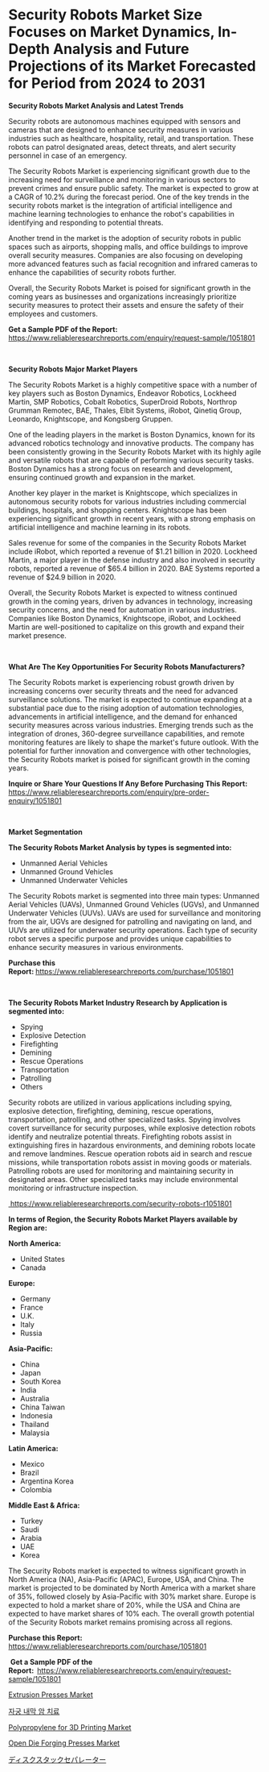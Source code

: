 <p><h1>Security Robots Market Size Focuses on Market Dynamics, In-Depth Analysis and Future Projections of its Market Forecasted for Period from 2024 to 2031</h1></p><p><strong>Security Robots Market Analysis and Latest Trends</strong></p>
<p><p>Security robots are autonomous machines equipped with sensors and cameras that are designed to enhance security measures in various industries such as healthcare, hospitality, retail, and transportation. These robots can patrol designated areas, detect threats, and alert security personnel in case of an emergency.</p><p>The Security Robots Market is experiencing significant growth due to the increasing need for surveillance and monitoring in various sectors to prevent crimes and ensure public safety. The market is expected to grow at a CAGR of 10.2% during the forecast period. One of the key trends in the security robots market is the integration of artificial intelligence and machine learning technologies to enhance the robot's capabilities in identifying and responding to potential threats.</p><p>Another trend in the market is the adoption of security robots in public spaces such as airports, shopping malls, and office buildings to improve overall security measures. Companies are also focusing on developing more advanced features such as facial recognition and infrared cameras to enhance the capabilities of security robots further.</p><p>Overall, the Security Robots Market is poised for significant growth in the coming years as businesses and organizations increasingly prioritize security measures to protect their assets and ensure the safety of their employees and customers.</p></p>
<p><strong>Get a Sample PDF of the Report:&nbsp;</strong> <a href="https://www.reliableresearchreports.com/enquiry/request-sample/1051801">https://www.reliableresearchreports.com/enquiry/request-sample/1051801</a></p>
<p>&nbsp;</p>
<p><strong>Security Robots Major Market Players</strong></p>
<p><p>The Security Robots Market is a highly competitive space with a number of key players such as Boston Dynamics, Endeavor Robotics, Lockheed Martin, SMP Robotics, Cobalt Robotics, SuperDroid Robots, Northrop Grumman Remotec, BAE, Thales, Elbit Systems, iRobot, Qinetiq Group, Leonardo, Knightscope, and Kongsberg Gruppen.</p><p>One of the leading players in the market is Boston Dynamics, known for its advanced robotics technology and innovative products. The company has been consistently growing in the Security Robots Market with its highly agile and versatile robots that are capable of performing various security tasks. Boston Dynamics has a strong focus on research and development, ensuring continued growth and expansion in the market.</p><p>Another key player in the market is Knightscope, which specializes in autonomous security robots for various industries including commercial buildings, hospitals, and shopping centers. Knightscope has been experiencing significant growth in recent years, with a strong emphasis on artificial intelligence and machine learning in its robots.</p><p>Sales revenue for some of the companies in the Security Robots Market include iRobot, which reported a revenue of $1.21 billion in 2020. Lockheed Martin, a major player in the defense industry and also involved in security robots, reported a revenue of $65.4 billion in 2020. BAE Systems reported a revenue of $24.9 billion in 2020.</p><p>Overall, the Security Robots Market is expected to witness continued growth in the coming years, driven by advances in technology, increasing security concerns, and the need for automation in various industries. Companies like Boston Dynamics, Knightscope, iRobot, and Lockheed Martin are well-positioned to capitalize on this growth and expand their market presence.</p></p>
<p>&nbsp;</p>
<p><strong>What Are The Key Opportunities For Security Robots Manufacturers?</strong></p>
<p><p>The Security Robots market is experiencing robust growth driven by increasing concerns over security threats and the need for advanced surveillance solutions. The market is expected to continue expanding at a substantial pace due to the rising adoption of automation technologies, advancements in artificial intelligence, and the demand for enhanced security measures across various industries. Emerging trends such as the integration of drones, 360-degree surveillance capabilities, and remote monitoring features are likely to shape the market's future outlook. With the potential for further innovation and convergence with other technologies, the Security Robots market is poised for significant growth in the coming years.</p></p>
<p><strong>Inquire or Share Your Questions If Any Before Purchasing This Report:</strong> <a href="https://www.reliableresearchreports.com/enquiry/pre-order-enquiry/1051801">https://www.reliableresearchreports.com/enquiry/pre-order-enquiry/1051801</a></p>
<p>&nbsp;</p>
<p><strong>Market Segmentation</strong></p>
<p><strong>The Security Robots Market Analysis by types is segmented into:</strong></p>
<p><ul><li>Unmanned Aerial Vehicles</li><li>Unmanned Ground Vehicles</li><li>Unmanned Underwater Vehicles</li></ul></p>
<p><p>The Security Robots market is segmented into three main types: Unmanned Aerial Vehicles (UAVs), Unmanned Ground Vehicles (UGVs), and Unmanned Underwater Vehicles (UUVs). UAVs are used for surveillance and monitoring from the air, UGVs are designed for patrolling and navigating on land, and UUVs are utilized for underwater security operations. Each type of security robot serves a specific purpose and provides unique capabilities to enhance security measures in various environments.</p></p>
<p><strong>Purchase this Report:&nbsp;</strong><a href="https://www.reliableresearchreports.com/purchase/1051801">https://www.reliableresearchreports.com/purchase/1051801</a></p>
<p>&nbsp;</p>
<p><strong>The Security Robots Market Industry Research by Application is segmented into:</strong></p>
<p><ul><li>Spying</li><li>Explosive Detection</li><li>Firefighting</li><li>Demining</li><li>Rescue Operations</li><li>Transportation</li><li>Patrolling</li><li>Others</li></ul></p>
<p><p>Security robots are utilized in various applications including spying, explosive detection, firefighting, demining, rescue operations, transportation, patrolling, and other specialized tasks. Spying involves covert surveillance for security purposes, while explosive detection robots identify and neutralize potential threats. Firefighting robots assist in extinguishing fires in hazardous environments, and demining robots locate and remove landmines. Rescue operation robots aid in search and rescue missions, while transportation robots assist in moving goods or materials. Patrolling robots are used for monitoring and maintaining security in designated areas. Other specialized tasks may include environmental monitoring or infrastructure inspection.</p></p>
<p><a href="https://www.reliableresearchreports.com/security-robots-r1051801">&nbsp;https://www.reliableresearchreports.com/security-robots-r1051801</a></p>
<p><strong>In terms of Region, the Security Robots Market Players available by Region are:</strong></p>
<p>
    <p> <strong> North America: </strong>
        <ul>
            <li>United States</li>
            <li>Canada</li>
        </ul>
        </p> 
    <p> <strong> Europe: </strong>
        <ul>
            <li>Germany</li>
            <li>France</li>
            <li>U.K.</li>
            <li>Italy</li>
            <li>Russia</li>
        </ul>
        </p> 
    <p> <strong> Asia-Pacific: </strong>
        <ul>
            <li>China</li>
            <li>Japan</li>
            <li>South Korea</li>
            <li>India</li>
            <li>Australia</li>
            <li>China Taiwan</li>
            <li>Indonesia</li>
            <li>Thailand</li>
            <li>Malaysia</li>
        </ul>
        </p> 
    <p> <strong> Latin America: </strong>
        <ul>
            <li>Mexico</li>
            <li>Brazil</li>
            <li>Argentina Korea</li>
            <li>Colombia</li>
        </ul>
        </p> 
    <p> <strong> Middle East & Africa: </strong>
        <ul>
            <li>Turkey</li>
            <li>Saudi</li>
            <li>Arabia</li>
            <li>UAE</li>
            <li>Korea</li>
        </ul>
    </p>
    </p>
<p><p>The Security Robots market is expected to witness significant growth in North America (NA), Asia-Pacific (APAC), Europe, USA, and China. The market is projected to be dominated by North America with a market share of 35%, followed closely by Asia-Pacific with 30% market share. Europe is expected to hold a market share of 20%, while the USA and China are expected to have market shares of 10% each. The overall growth potential of the Security Robots market remains promising across all regions.</p></p>
<p><strong>Purchase this Report: </strong><a href="https://www.reliableresearchreports.com/purchase/1051801">https://www.reliableresearchreports.com/purchase/1051801</a></p>
<p>&nbsp;<strong>Get a Sample PDF of the Report:&nbsp;&nbsp;</strong><a href="https://www.reliableresearchreports.com/enquiry/request-sample/1051801">https://www.reliableresearchreports.com/enquiry/request-sample/1051801</a></p>
<p><strong></strong></p>
<p><p><a href="https://github.com/RichRobinson5/Market-Research-Report-List-4/blob/main/extrusion-presses-market.md">Extrusion Presses Market</a></p><p><a href="https://medium.com/@jordybecker/%EC%9E%90%EA%B6%81%EB%82%B4%EB%A7%89%EC%95%94-%EC%B9%98%EB%A3%8C-%EC%8B%9C%EC%9E%A5-%EB%B6%84%EC%84%9D-%EB%B0%8F-%ED%81%AC%EA%B8%B0%EB%8A%94-2024%EB%85%84%EB%B6%80%ED%84%B0-2031%EB%85%84%EA%B9%8C%EC%A7%80-%EC%98%88%EC%B8%A1%EB%90%A9%EB%8B%88%EB%8B%A4-df3dab9624fb">자궁 내막 암 치료</a></p><p><a href="https://issuu.com/reportprime-2/docs/polypropylene-for-3d-printing-market-size-2030.ppt">Polypropylene for 3D Printing Market</a></p><p><a href="https://github.com/singletonthaxterkelliehr2df/Market-Research-Report-List-2/blob/main/open-die-forging-presses-market.md">Open Die Forging Presses Market</a></p><p><a href="https://github.com/dzy793153605/Market-Research-Report-List-1/blob/main/245907733196.md">ディスクスタックセパレーター</a></p></p>